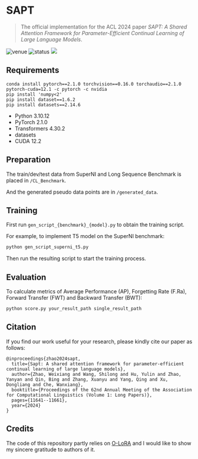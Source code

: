 # SAPT

> The official implementation for the ACL 2024 paper *SAPT: A Shared Attention Framework for Parameter-Efficient Continual Learning of Large Language Models*.

<img src="https://img.shields.io/badge/Venue-ACL--24-278ea5" alt="venue"/> <img src="https://img.shields.io/badge/Status-Accepted-success" alt="status"/> <img src="https://img.shields.io/badge/Issues-Welcome-red">

## Requirements
```
conda install pytorch==2.1.0 torchvision==0.16.0 torchaudio==2.1.0 pytorch-cuda=12.1 -c pytorch -c nvidia
pip install 'numpy<2'
pip install dataset==1.6.2
pip install datasets==2.14.6
```
* Python 3.10.12
* PyTorch 2.1.0
* Transformers 4.30.2
* datasets
* CUDA 12.2

## Preparation

The train/dev/test data from SuperNI and Long Sequence Benchmark is placed in `/CL_Benchmark`.

And the generated pseudo data points are in `/generated_data`.

## Training

First run `gen_script_{benchmark}_{model}.py` to obtain the training script.

For example, to implement T5 model on the SuperNI benchmark:

```sh
python gen_script_superni_t5.py
```

Then run the resulting script to start the training process.

## Evaluation

To calculate metrics of Average Performance (AP), Forgetting Rate (F.Ra), Forward Transfer (FWT) and Backward Transfer (BWT):

```sh
python score.py your_result_path single_result_path 
```

## Citation
If you find our work useful for your research, please kindly cite our paper as follows:
```
@inproceedings{zhao2024sapt,
  title={Sapt: A shared attention framework for parameter-efficient continual learning of large language models},
  author={Zhao, Weixiang and Wang, Shilong and Hu, Yulin and Zhao, Yanyan and Qin, Bing and Zhang, Xuanyu and Yang, Qing and Xu, Dongliang and Che, Wanxiang},
  booktitle={Proceedings of the 62nd Annual Meeting of the Association for Computational Linguistics (Volume 1: Long Papers)},
  pages={11641--11661},
  year={2024}
}
```

## Credits
The code of this repository partly relies on [O-LoRA](https://github.com/cmnfriend/O-LoRA) and I would like to show my sincere gratitude to authors of it.
